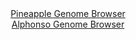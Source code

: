 <div id="Pineapple_Genome_Browser" align="center">
  <a href="https://igv.org/app/?sessionURL=blob:zZJdb9owFIb_i6VOmxQSJyFJE6maKKUfo2UdLLC2qiITnODi2ME2gYL47zurNu1mlcrFpkm.sI9O4vc8fnaooUozKVCCPNsNbNdFFtJzuR6RquZ0QCqqUVIQrqmFFC2ooiKnKNmhgmhD0uE1fDk3ptaJ4zBTtyoiSmlr3yYV2UpB1trOZeV0JedkKhUxUmnnVJFGOqxsWms6JXVtw92.HTgzYohDeD2XQkunpqLM1vC_7FcpK6mQFc2qFTfsJUAGeSDjzC7Ix85k1MlzqnWfPl_NTjr9q87Y76X3F2H3Pv18OUnDybsRKwUxK0VPurzfG8juDRt92np323E.vxxw6D_yzhk.8s_e9TY1U1SfuJEb.VEYHEeAhokZ3fxPU8NiB07up7pajI.802bc9QfKhP2b3sXT2WBTi.Frk.8txGW.AhdQPldR4mLLx6EVeGHrx9Y9tjCOgY.SDCUPjxYyiuQLaH_YIfNcgzFI0.XqRR4LSTWjCiWtGOPIjWMvaEdtHMfu3tqhleJ_D.55Oowj7HU8L8wKxg3oPMu0qLVNhLCbvLDL7YE0SxyOv8WbIOiPOsB0uLjfiAUm7S93Baj0Z57HwACuf3lEGPYtqf6Je28JYpvpocIto.HtMtT17d01EHr62i62y.1wzjRZ8vRVQIfBKaSqiIF.qMDxp3MNUYwIA4WGaTZlnJnnCXCUa5S4ng_qolxyCS4iVU7fYwtbboA__FbU3z_uvwM-">Pineapple Genome Browser</a>
</div>
<div id="Alphonso_Genome_Browser" align="center">
  <a href="https://igv.org/app/?sessionURL=blob:zZJra9swFIb_i6BlA8eW7cSODWWkWW5NmoYGJ6ylGNk.dkRtyZGUO_nv08rGvqzQfNgYGGQddHnPo.eEtiAk5QyFyDHtlmnbyEByxXdzUtUlTEkFEoU5KSUYSEAOAlgKKDyhnEhFoseJ3rlSqpahZVFVNyrCCm5K1yQVOXJGdtJMeWV1eVmShAuiuJDWrSBbbtFi29hBQura1He7ZsvKiCIWKesVZ5JbNbAi3unz4l.luADGK4irTanoW4BY59EZMzMnXzrLeSdNQcoxHEbZTWc86izcXvQ08LpP0cNwGXnL6zktGFEbATftY1fW8G2KZxNo76O6t3A2d8Hk9jB7vXK_Xvf2NRUgb2zf9l3f83FTg6Esg_3_1LP.6IV9T91.H7pKJJ3lcL2I5sks80j7_srpwwS_0_nZQCVPN9oElK6EH9rYcLFntByv8ePXbhsYB5qP4BSFzy8GUoKkr3r58wmpQ619QRLWmzd1DMRFBgKFjQBj3w4Cp9X0mzgI7LNxQhtR_j24_egx8LHTcRwvzmmptMxZLFktTcKYuU1zszheSHN_5dxOhyRIH9iwvewPRs3.YJa08zWHfPRHmi1NQF_.9oS61Y9k.ifmfSSIqZJLdRMzb89h6k.4q1ENx91MD6P7Q9NeOGOPv4voMjw5FxVRer2u6OlP57ZEUMKULmyppAktqTosNUm.Q6HtuFpdlPKSaxeRKJJP2MCG3cKffyvqnl_O3wE-">Alphonso Genome Browser</a>
</div>
